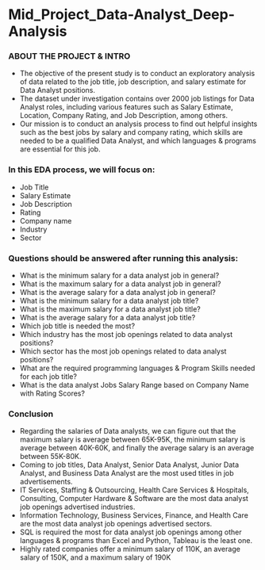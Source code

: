 # Mid_Project_Data-Analyst_Deep-Analysis
### ABOUT THE PROJECT & INTRO
- The objective of the present study is to conduct an exploratory analysis of data related to the job title, job description, and salary estimate for Data Analyst positions.
- The dataset under investigation contains over 2000 job listings for Data Analyst roles, including various features such as Salary Estimate, Location, Company Rating, and Job Description, among others. 
- Our mission is to conduct an analysis process to find out helpful insights such as the best jobs by salary and company rating, which skills are needed to be a qualified Data Analyst, and which languages & programs are essential for this job.
### In this EDA process, we will focus on:
- Job Title
- Salary Estimate
- Job Description
- Rating
- Company name
- Industry
- Sector
### Questions should be answered after running this analysis:
- What is the minimum salary for a data analyst job in general?
- What is the maximum salary for a data analyst job in general?
- What is the average salary for a data analyst job in general?
- What is the minimum salary for a data analyst job title?
- What is the maximum salary for a data analyst job title?
- What is the average salary for a data analyst job title?
- Which job title is needed the most?
- Which industry has the most job openings related to data analyst positions?
- Which sector has the most job openings related to data analyst positions?
- What are the required programming languages & Program Skills needed for each job title?
- What is the data analyst Jobs Salary Range based on Company Name with Rating Scores?
### Conclusion
- Regarding the salaries of Data analysts, we can figure out that the maximum salary is average between 65K-95K, the minimum salary is average between 40K-60K, and finally the average salary is an average between 55K-80K.
- Coming to job titles, Data Analyst, Senior Data Analyst, Junior Data Analyst, and Business Data Analyst are the most used titles in job advertisements.
- IT Services, Staffing & Outsourcing, Health Care Services & Hospitals, Consulting, Computer Hardware & Software are the most data analyst job openings advertised industries.
- Information Technology, Business Services, Finance, and Health Care are the most data analyst job openings advertised sectors.
- SQL is required the most for data analyst job openings among other languages & programs than Excel and Python, Tableau is the least one.
- Highly rated companies offer a minimum salary of 110K, an average salary of 150K, and a maximum salary of 190K

